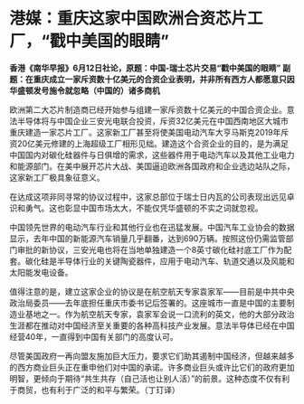 

# 港媒：重庆这家中国欧洲合资芯片工厂，“戳中美国的眼睛”

**香港《南华早报》6月12日社论，原题：中国-瑞士芯片交易“戳中美国的眼睛”
副题：在重庆成立一家斥资数十亿美元的合资企业表明，并非所有西方人都愿意只因华盛顿发号施令就忽略（中国的）诸多商机**

欧洲第二大芯片制造商已经开始参与组建一家斥资数十亿美元的中国合资企业。意法半导体将与中国企业三安光电联合投资，斥资32亿美元在中国西南地区大城市重庆建造一家芯片工厂。这家新工厂甚至将使美国电动汽车大亨马斯克2019年斥资20亿美元修建的上海超级工厂相形见绌。建造这个合资企业的目的，是为满足中国国内对碳化硅器件与日俱增的需求，这些器件用于电动汽车以及其他工业电力和能源部门。在美中展开芯片大战、美国逼迫欧洲各国政府和企业选边站队之际，这家新工厂极具象征意义。

在达成这项非同寻常的协议过程中，这家总部位于瑞士日内瓦的公司表现出远见卓识和勇气。这也彰显中国市场太大，不能仅凭华盛顿的不实之词就忽视。

中国领先世界的电动汽车行业和其他行业也在迅猛发展。中国汽车工业协会的数据显示，去年中国的新能源汽车销量几乎翻番，达到690万辆。按照这份仍需监管部门审批的新协议，三安光电也将在当地单独建造一个8英寸碳化硅衬底工厂作为配套。碳化硅是半导体行业的关键陶瓷器件，应用于电动汽车、轨道交通以及风能和太阳能发电设备。

值得注意的是，建立这家企业的协议是在航空航天专家袁家军——目前是中共中央政治局委员——去年底担任重庆市委书记后签署的。这座城市一直是中国的主要制造业基地之一。作为航空航天专家，袁家军会说一口流利的英文，他的大部分政治生涯都在推动对中国经济至关重要的各种高科技产业发展。意法半导体已经在中国经营40年，一直得到中国有关部门的高度认可。

尽管美国政府一再向盟友施加巨大压力，要求它们助其遏制中国经济，但越来越多的西方商业巨头正在重申他们对中国的承诺。许多商业巨头或许比它们的政府更加明智，更倾向于期待“共生共存（自己活也让别人活）”的前景。这种态度不仅有利于商贸，也有利于广泛的和平与繁荣。（丁玎译）

